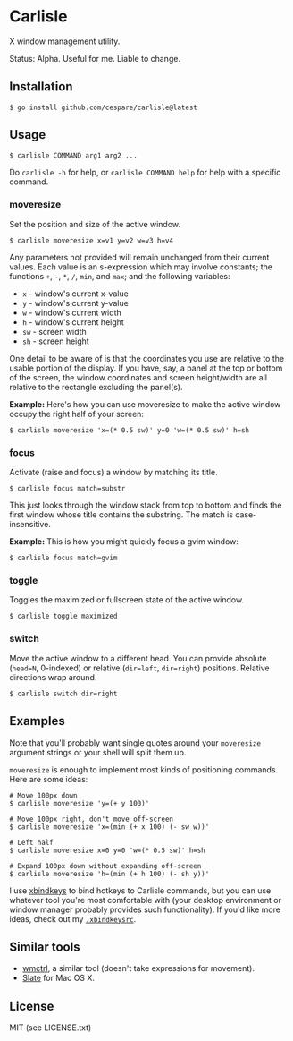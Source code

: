 # Carlisle

X window management utility.

Status: Alpha. Useful for me. Liable to change.

## Installation

    $ go install github.com/cespare/carlisle@latest

## Usage

    $ carlisle COMMAND arg1 arg2 ...

Do `carlisle -h` for help, or `carlisle COMMAND help` for help with a specific
command.

### moveresize

Set the position and size of the active window.

    $ carlisle moveresize x=v1 y=v2 w=v3 h=v4

Any parameters not provided will remain unchanged from their current values.
Each value is an s-expression which may involve constants; the functions `+`,
`-`, `*`, `/`, `min`, and `max`; and the following variables:

* `x` - window's current x-value
* `y` - window's current y-value
* `w` - window's current width
* `h` - window's current height
* `sw` - screen width
* `sh` - screen height

One detail to be aware of is that the coordinates you use are relative to the
usable portion of the display. If you have, say, a panel at the top or bottom of
the screen, the window coordinates and screen height/width are all relative to
the rectangle excluding the panel(s).

**Example:** Here's how you can use moveresize to make the active window occupy
the right half of your screen:

    $ carlisle moveresize 'x=(* 0.5 sw)' y=0 'w=(* 0.5 sw)' h=sh

### focus

Activate (raise and focus) a window by matching its title.

    $ carlisle focus match=substr

This just looks through the window stack from top to bottom and finds the first
window whose title contains the substring. The match is case-insensitive.

**Example:** This is how you might quickly focus a gvim window:

    $ carlisle focus match=gvim

### toggle

Toggles the maximized or fullscreen state of the active window.

    $ carlisle toggle maximized

### switch

Move the active window to a different head. You can provide absolute (`head=N`,
0-indexed) or relative (`dir=left`, `dir=right`) positions. Relative directions
wrap around.

    $ carlisle switch dir=right

## Examples

Note that you'll probably want single quotes around your `moveresize` argument
strings or your shell will split them up.

`moveresize` is enough to implement most kinds of positioning commands. Here are
some ideas:

```
# Move 100px down
$ carlisle moveresize 'y=(+ y 100)'

# Move 100px right, don't move off-screen
$ carlisle moveresize 'x=(min (+ x 100) (- sw w))'

# Left half
$ carlisle moveresize x=0 y=0 'w=(* 0.5 sw)' h=sh

# Expand 100px down without expanding off-screen
$ carlisle moveresize 'h=(min (+ h 100) (- sh y))'
```

I use [xbindkeys](http://www.nongnu.org/xbindkeys) to bind hotkeys to Carlisle
commands, but you can use whatever tool you're most comfortable with (your
desktop environment or window manager probably provides such functionality). If
you'd like more ideas, check out my [`.xbindkeysrc`](https://github.com/cespare/dotfiles/blob/master/.xbindkeysrc).

## Similar tools

* [wmctrl](http://tomas.styblo.name/wmctrl/), a similar tool (doesn't take
  expressions for movement).
* [Slate](https://github.com/jigish/slate) for Mac OS X.

## License

MIT (see LICENSE.txt)
